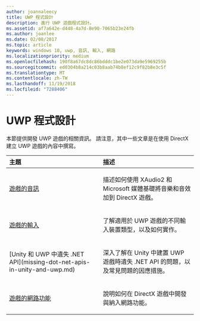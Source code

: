 ```yaml
---
author: joannaleecy
title: UWP 程式設計
description: 進行 UWP 遊戲程式設計。
ms.assetid: af7a642e-d448-4a7d-8e90-7065b23e24fb
ms.author: joanlee
ms.date: 02/08/2017
ms.topic: article
keywords: windows 10, uwp, 音訊, 輸入, 網路
ms.localizationpriority: medium
ms.openlocfilehash: 190f8a67dc8dc86bdddc1be2e073da9e5969255b
ms.sourcegitcommit: ed0304b8a214c03b8aab74b8ef12c9f82b8e3c5f
ms.translationtype: MT
ms.contentlocale: zh-TW
ms.lasthandoff: 11/19/2018
ms.locfileid: "7288406"
---
```

# <a name="uwp-programming"></a>UWP 程式設計

本節提供開發 UWP 遊戲的相關資訊。 請注意，其中一些文章是在使用 DirectX 建立 UWP 遊戲的內容中撰寫。


<table>
<colgroup>
<col width="50%" />
<col width="50%" />
</colgroup>
<thead>
<tr class="header">
<th align="left">主題</th>
<th align="left">描述</th>
</tr>
</thead>
<tbody>
<tr class="odd">
<td align="left"><p><a href="working-with-audio-in-your-directx-game.md">遊戲的音訊</a></p></td>
<td align="left"><p>描述如何使用 XAudio2 和 Microsoft 媒體基礎將音樂和音效加到 DirectX 遊戲。</p></td>
</tr>
<tr class="even">
<td align="left"><p><a href="input-for-games.md">遊戲的輸入</a></p></td>
<td align="left"><p>了解適用於 UWP 遊戲的不同輸入裝置類型，以及如何實作。</p></td>
</tr>
<tr class="odd">
    <td align="left">
        <p>[Unity 和 UWP 中遺失 .NET API](missing-dot-net-apis-in-unity-and-uwp.md)</p>
    </td>
    <td align="left">
        <p>深入了解在 Unity 中建置 UWP 遊戲時遺失 .NET API 的問題，以及常見問題的因應措施。</p>
    </td>
</tr>
<tr class="even">
<td align="left"><p><a href="work-with-networking-in-your-directx-game.md">遊戲的網路功能</a></p></td>
<td align="left"><p>說明如何在 DirectX 遊戲中開發與納入網路功能。</p></td>
</tr>
</tbody>
</table>
 

 

 




